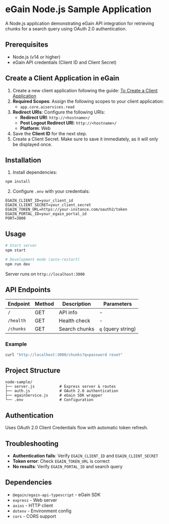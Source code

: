 # eGain Node.js Sample Application

A Node.js application demonstrating eGain API integration for retrieving chunks for a search query using OAuth 2.0 authentication.

## Prerequisites

- Node.js (v14 or higher)
- eGain API credentials (Client ID and Client Secret)

## Create a Client Application in eGain

1. Create a new client application following the guide: [To Create a Client Application](https://apidev.egain.com/developer-portal/get-started/authentication_guide/#to-create-a-client-application)
2. **Required Scopes**: Assign the following scopes to your client application:
   - `app.core.aiservices.read`
3. **Redirect URIs**: Configure the following URIs:
   - **Redirect URI**: `http://<hostname>/`
   - **Post Logout Redirect URI**: `http://<hostname>/`
   - **Platform**: Web
4. Save the **Client ID** for the next step.
5. Create a Client Secret. Make sure to save it immediately, as it will only be displayed once. 

## Installation

1. Install dependencies:
```bash
npm install
```

2. Configure `.env` with your credentials:
```env
EGAIN_CLIENT_ID=your_client_id
EGAIN_CLIENT_SECRET=your_client_secret
EGAIN_TOKEN_URL=https://your-instance.com/oauth2/token
EGAIN_PORTAL_ID=your_egain_portal_id
PORT=3000
```

## Usage

```bash
# Start server
npm start

# Development mode (auto-restart)
npm run dev
```

Server runs on `http://localhost:3000`

## API Endpoints

| Endpoint | Method | Description | Parameters |
|----------|--------|-------------|------------|
| `/` | GET | API info | - |
| `/health` | GET | Health check | - |
| `/chunks` | GET | Search chunks | `q` (query string) |

### Example

```bash
curl "http://localhost:3000/chunks?q=password reset"
```

## Project Structure

```
node-sample/
├── server.js           # Express server & routes
├── auth.js             # OAuth 2.0 authentication
├── egainService.js     # eGain SDK wrapper
└── .env                # Configuration
```

## Authentication

Uses OAuth 2.0 Client Credentials flow with automatic token refresh.

## Troubleshooting

- **Authentication fails**: Verify `EGAIN_CLIENT_ID` and `EGAIN_CLIENT_SECRET`
- **Token error**: Check `EGAIN_TOKEN_URL` is correct
- **No results**: Verify `EGAIN_PORTAL_ID` and search query

## Dependencies

- `@egain/egain-api-typescript` - eGain SDK
- `express` - Web server
- `axios` - HTTP client
- `dotenv` - Environment config
- `cors` - CORS support
